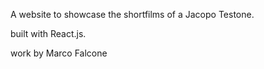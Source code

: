 A website to showcase the shortfilms of a Jacopo Testone.

built with React.js.

work by Marco Falcone
